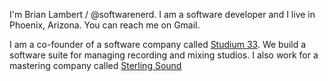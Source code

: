 I'm Brian Lambert / @softwarenerd. I am a software developer and I live in Phoenix, Arizona. You can reach me on Gmail.

I am a co-founder of a software company called [Studium 33](https://studium33.com). We build a software suite for managing recording and mixing studios. I also work for a mastering company called [Sterling Sound](https://sterling-sound.com/)
